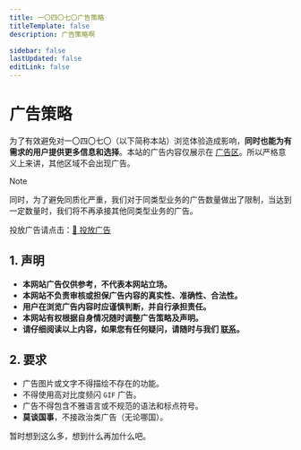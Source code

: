 ```yaml
---
title: 一〇四〇七〇广告策略
titleTemplate: false
description: 广告策略啊

sidebar: false
lastUpdated: false
editLink: false
---
```


# 广告策略


为了有效避免对一〇四〇七〇（以下简称本站）浏览体验造成影响，**同时也能为有需求的用户提供更多信息和选择**。本站的广告内容仅展示在 [广告区](/ad/index)。所以严格意义上来讲，其他区域不会出现广告。

> [!NOTE] 
>
> 同时，为了避免同质化严重，我们对于同类型业务的广告数量做出了限制，当达到一定数量时，我们将不再承接其他同类型业务的广告。


投放广告请点击：[💸 投放广告]()

## 1. 声明

- **本网站广告仅供参考，不代表本网站立场。**
- **本网站不负责审核或担保广告内容的真实性、准确性、合法性。**
- **用户在浏览广告内容时应谨慎判断，并自行承担责任。**
- **本网站有权根据自身情况随时调整广告策略及声明。**
- **请仔细阅读以上内容，如果您有任何疑问，请随时与我们 [联系](/about/index)。**

## 2. 要求
- 广告图片或文字不得描绘不存在的功能。
- 不得使用高对比度频闪 `GIF` 广告。
- 广告不得包含不雅语言或不规范的语法和标点符号。
- **莫谈国事**，不接政治类广告（无论哪国）。

暂时想到这么多，想到什么再加什么吧。

